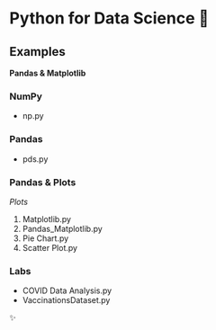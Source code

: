 # Python for Data Science :rocket:

## Examples

**Pandas & Matplotlib**

### NumPy

- np.py

### Pandas

- pds.py

### Pandas & Plots

_Plots_

1. Matplotlib.py
1. Pandas_Matplotlib.py
1. Pie Chart.py
1. Scatter Plot.py

### Labs

- COVID Data Analysis.py
- VaccinationsDataset.py

:sparkles:

